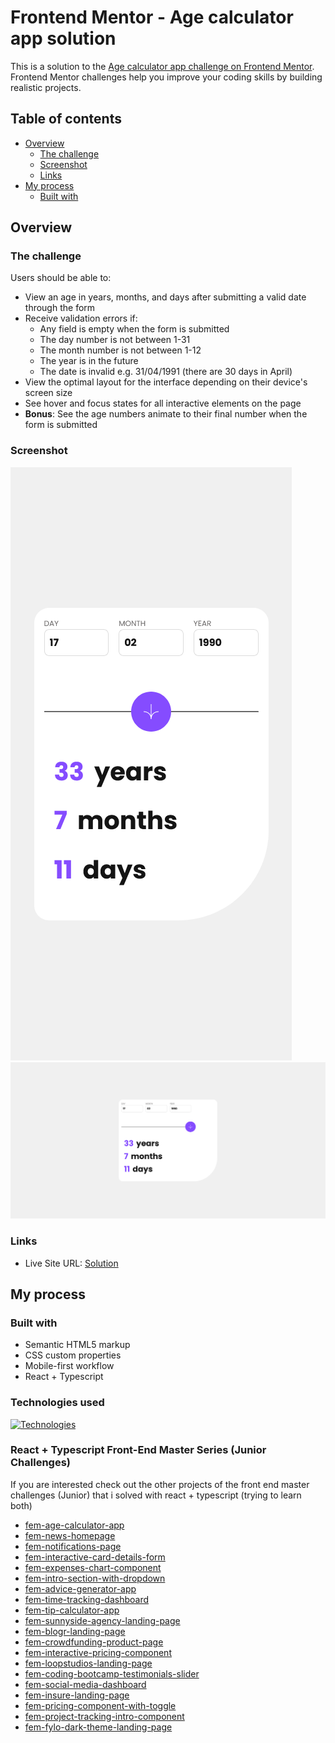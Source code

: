 # Frontend Mentor - Age calculator app solution

This is a solution to the [Age calculator app challenge on Frontend Mentor](https://www.frontendmentor.io/challenges/age-calculator-app-dF9DFFpj-Q). Frontend Mentor challenges help you improve your coding skills by building realistic projects.

## Table of contents

- [Overview](#overview)
  - [The challenge](#the-challenge)
  - [Screenshot](#screenshot)
  - [Links](#links)
- [My process](#my-process)
  - [Built with](#built-with)

## Overview

### The challenge

Users should be able to:

- View an age in years, months, and days after submitting a valid date through the form
- Receive validation errors if:
  - Any field is empty when the form is submitted
  - The day number is not between 1-31
  - The month number is not between 1-12
  - The year is in the future
  - The date is invalid e.g. 31/04/1991 (there are 30 days in April)
- View the optimal layout for the interface depending on their device's screen size
- See hover and focus states for all interactive elements on the page
- **Bonus**: See the age numbers animate to their final number when the form is submitted

### Screenshot

![mobile](./public/mobile.png)
![desktop](./public/desktop.png)

### Links

- Live Site URL: [Solution](https://piojosistematico.github.io/fem-age-calculator-app/)

## My process

### Built with

- Semantic HTML5 markup
- CSS custom properties
- Mobile-first workflow
- React + Typescript

### Technologies used

[![Technologies](https://skillicons.dev/icons?i=html,css,react,typescript,vite&perline=5)](https://skillicons.dev)

### React + Typescript Front-End Master Series (Junior Challenges)

If you are interested check out the other projects of the front end master challenges (Junior) that i solved with react + typescript (trying to learn both)

- [fem-age-calculator-app](https://github.com/PiojoSistematico/fem-age-calculator-app/)
- [fem-news-homepage](https://github.com/PiojoSistematico/fem-news-homepage/)
- [fem-notifications-page](https://github.com/PiojoSistematico/fem-notifications-page/)
- [fem-interactive-card-details-form](https://github.com/PiojoSistematico/fem-interactive-card-details-form/)
- [fem-expenses-chart-component](https://github.com/PiojoSistematico/fem-expenses-chart-component/)
- [fem-intro-section-with-dropdown](https://github.com/PiojoSistematico/fem-intro-section-with-dropdown/)
- [fem-advice-generator-app](https://github.com/PiojoSistematico/fem-advice-generator-app/)
- [fem-time-tracking-dashboard](https://github.com/PiojoSistematico/fem-time-tracking-dashboard/)
- [fem-tip-calculator-app](https://github.com/PiojoSistematico/fem-tip-calculator-app/)
- [fem-sunnyside-agency-landing-page](https://github.com/PiojoSistematico/fem-sunnyside-agency-landing-page/)
- [fem-blogr-landing-page](https://github.com/PiojoSistematico/fem-blogr-landing-page/)
- [fem-crowdfunding-product-page](https://github.com/PiojoSistematico/fem-crowdfunding-product-page/)
- [fem-interactive-pricing-component](https://github.com/PiojoSistematico/fem-interactive-pricing-component/)
- [fem-loopstudios-landing-page](https://github.com/PiojoSistematico/fem-loopstudios-landing-page/)
- [fem-coding-bootcamp-testimonials-slider](https://github.com/PiojoSistematico/fem-coding-bootcamp-testimonials-slider/)
- [fem-social-media-dashboard](https://github.com/PiojoSistematico/fem-social-media-dashboard/)
- [fem-insure-landing-page](https://github.com/PiojoSistematico/fem-insure-landing-page/)
- [fem-pricing-component-with-toggle](https://github.com/PiojoSistematico/fem-pricing-component-with-toggle/)
- [fem-project-tracking-intro-component](https://github.com/PiojoSistematico/fem-project-tracking-intro-component/)
- [fem-fylo-dark-theme-landing-page](https://github.com/PiojoSistematico/fem-fylo-dark-theme-landing-page/)
